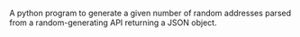 A python program to generate a given number of random addresses parsed from a random-generating API returning a JSON object.
